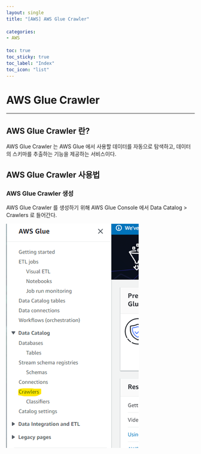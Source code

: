 ```yaml
---
layout: single
title: "[AWS] AWS Glue Crawler"

categories:
- AWS

toc: true
toc_sticky: true
toc_label: "Index"
toc_icon: "list"
---
```


# AWS Glue Crawler

---

## AWS Glue Crawler 란?

AWS Glue Crawler 는 AWS Glue 에서 사용할 데이터를 자동으로 탐색하고, 데이터의 스키마를 추출하는 기능을 제공하는 서비스이다.

## AWS Glue Crawler 사용법

### AWS Glue Crawler 생성

AWS Glue Crawler 를 생성하기 위해 AWS Glue Console 에서 Data Catalog > Crawlers 로 들어간다.

![image](/assets/images/aws_glue_crawler/aws_glue_crawler_1.png)